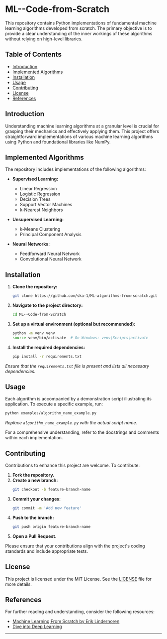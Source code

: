 # ML--Code-from-Scratch

This repository contains Python implementations of fundamental machine learning algorithms developed from scratch. The primary objective is to provide a clear understanding of the inner workings of these algorithms without relying on high-level libraries.

## Table of Contents

- [Introduction](#introduction)
- [Implemented Algorithms](#implemented-algorithms)
- [Installation](#installation)
- [Usage](#usage)
- [Contributing](#contributing)
- [License](#license)
- [References](#references)

## Introduction

Understanding machine learning algorithms at a granular level is crucial for grasping their mechanics and effectively applying them. This project offers straightforward implementations of various machine learning algorithms using Python and foundational libraries like NumPy.

## Implemented Algorithms

The repository includes implementations of the following algorithms:

- **Supervised Learning:**
  - Linear Regression
  - Logistic Regression
  - Decision Trees
  - Support Vector Machines
  - k-Nearest Neighbors

- **Unsupervised Learning:**
  - k-Means Clustering
  - Principal Component Analysis

- **Neural Networks:**
  - Feedforward Neural Network
  - Convolutional Neural Network

## Installation

1. **Clone the repository:**
   ```bash
   git clone https://github.com/ska-1/ML-algorithms-from-scratch.git
   ```

2. **Navigate to the project directory:**
   ```bash
   cd ML--Code-from-Scratch
   ```

3. **Set up a virtual environment (optional but recommended):**
   ```bash
   python -m venv venv
   source venv/bin/activate  # On Windows: venv\Scripts\activate
   ```

4. **Install the required dependencies:**
   ```bash
   pip install -r requirements.txt
   ```

*Ensure that the `requirements.txt` file is present and lists all necessary dependencies.*

## Usage

Each algorithm is accompanied by a demonstration script illustrating its application. To execute a specific example, run:

```bash
python examples/algorithm_name_example.py
```

*Replace `algorithm_name_example.py` with the actual script name.*

For a comprehensive understanding, refer to the docstrings and comments within each implementation.

## Contributing

Contributions to enhance this project are welcome. To contribute:

1. **Fork the repository.**
2. **Create a new branch:**
   ```bash
   git checkout -b feature-branch-name
   ```
3. **Commit your changes:**
   ```bash
   git commit -m 'Add new feature'
   ```
4. **Push to the branch:**
   ```bash
   git push origin feature-branch-name
   ```
5. **Open a Pull Request.**

Please ensure that your contributions align with the project's coding standards and include appropriate tests.

## License

This project is licensed under the MIT License. See the [LICENSE](LICENSE) file for more details.

## References

For further reading and understanding, consider the following resources:

- [Machine Learning From Scratch by Erik Lindernoren](https://github.com/eriklindernoren/ML-From-Scratch)
- [Dive into Deep Learning](https://d2l.ai/d2l-en.pdf)

---
